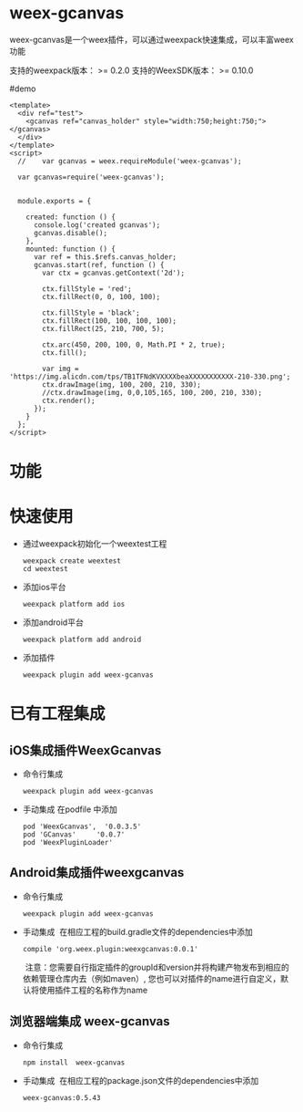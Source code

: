 # weex-gcanvas
weex-gcanvas是一个weex插件，可以通过weexpack快速集成，可以丰富weex功能

支持的weexpack版本： >= 0.2.0
支持的WeexSDK版本： >= 0.10.0

#demo
```
<template>
  <div ref="test">
    <gcanvas ref="canvas_holder" style="width:750;height:750;"></gcanvas>
  </div>
</template>
<script>
  //	var gcanvas = weex.requireModule('weex-gcanvas');

  var gcanvas=require('weex-gcanvas');


  module.exports = {

    created: function () {
      console.log('created gcanvas');
      gcanvas.disable();
    },
    mounted: function () {
      var ref = this.$refs.canvas_holder;
      gcanvas.start(ref, function () {
        var ctx = gcanvas.getContext('2d');

        ctx.fillStyle = 'red';
        ctx.fillRect(0, 0, 100, 100);

        ctx.fillStyle = 'black';
        ctx.fillRect(100, 100, 100, 100);
        ctx.fillRect(25, 210, 700, 5);

        ctx.arc(450, 200, 100, 0, Math.PI * 2, true);
        ctx.fill();

        var img = 'https://img.alicdn.com/tps/TB1TFNdKVXXXXbeaXXXXXXXXXXX-210-330.png';
        ctx.drawImage(img, 100, 200, 210, 330);
        //ctx.drawImage(img, 0,0,105,165, 100, 200, 210, 330);
        ctx.render();
      });
    }
  };
</script>
```

# 功能

# 快速使用
- 通过weexpack初始化一个weextest工程
   ```
   weexpack create weextest
   cd weextest
   ```
- 添加ios平台
   ```
  weexpack platform add ios
   ```
- 添加android平台
   ```
  weexpack platform add android
   ```
- 添加插件
  ```
  weexpack plugin add weex-gcanvas
  ```

# 已有工程集成
## iOS集成插件WeexGcanvas
- 命令行集成
  ```
  weexpack plugin add weex-gcanvas
  ```
- 手动集成
  在podfile 中添加
  ```
  pod 'WeexGcanvas',  '0.0.3.5'
  pod 'GCanvas' 	'0.0.7'
  pod 'WeexPluginLoader'
  ```

## Android集成插件weexgcanvas
- 命令行集成
  ```
  weexpack plugin add weex-gcanvas
  ```
- 手动集成
    在相应工程的build.gradle文件的dependencies中添加
  ```
  compile 'org.weex.plugin:weexgcanvas:0.0.1'
  ```
    注意：您需要自行指定插件的groupId和version并将构建产物发布到相应的依赖管理仓库内去（例如maven）, 您也可以对插件的name进行自定义，默认将使用插件工程的名称作为name


## 浏览器端集成 weex-gcanvas
- 命令行集成
  ```
  npm install  weex-gcanvas
  ```
- 手动集成
    在相应工程的package.json文件的dependencies中添加
  ```
  weex-gcanvas:0.5.43
  ```

